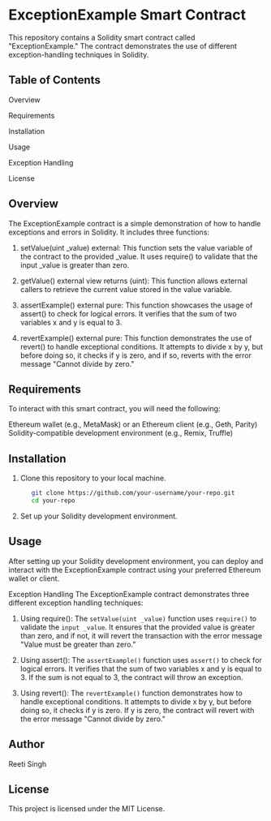 # ExceptionExample Smart Contract
This repository contains a Solidity smart contract called "ExceptionExample." The contract demonstrates the use of different exception-handling techniques in Solidity.

## Table of Contents
Overview

Requirements

Installation

Usage

Exception Handling

License

## Overview
The ExceptionExample contract is a simple demonstration of how to handle exceptions and errors in Solidity. It includes three functions:

1. setValue(uint _value) external: This function sets the value variable of the contract to the provided _value. It uses require() to validate that the input _value is greater than zero.

2. getValue() external view returns (uint): This function allows external callers to retrieve the current value stored in the value variable.

3. assertExample() external pure: This function showcases the usage of assert() to check for logical errors. It verifies that the sum of two variables x and y is equal to 3.

4. revertExample() external pure: This function demonstrates the use of revert() to handle exceptional conditions. It attempts to divide x by y, but before doing so, it checks if y is zero, and if so, reverts with the error message "Cannot divide by zero."

## Requirements
To interact with this smart contract, you will need the following:

Ethereum wallet (e.g., MetaMask) or an Ethereum client (e.g., Geth, Parity)
Solidity-compatible development environment (e.g., Remix, Truffle)


## Installation

1. Clone this repository to your local machine.

   ```bash
      git clone https://github.com/your-username/your-repo.git
      cd your-repo

2. Set up your Solidity development environment.

## Usage
After setting up your Solidity development environment, you can deploy and interact with the ExceptionExample contract using your preferred Ethereum wallet or client.

Exception Handling
The ExceptionExample contract demonstrates three different exception handling techniques:

1. Using require(): The `setValue(uint _value)` function uses `require()` to validate the `input _value`. It ensures that the provided value is greater than zero, and if not, it will revert the transaction with the error message "Value must be greater than zero."

2. Using assert(): The `assertExample()` function uses `assert()` to check for logical errors. It verifies that the sum of two variables x and y is equal to 3. If the sum is not equal to 3, the contract will throw an exception.

3. Using revert(): The `revertExample()` function demonstrates how to handle exceptional conditions. It attempts to divide x by y, but before doing so, it checks if y is zero. If y is zero, the contract will revert with the error message "Cannot divide by zero."

## Author

Reeti Singh

## License
This project is licensed under the MIT License.
